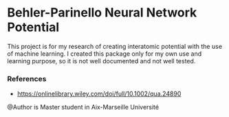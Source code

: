 # Behler-Parinello Neural Network Potential

This project is for my research of creating interatomic potential with the use of machine learning.
I created this package only for my own use and learning purpose, so it is not well documented and not well tested.

### References
- https://onlinelibrary.wiley.com/doi/full/10.1002/qua.24890

@Author is Master student in Aix-Marseille Université